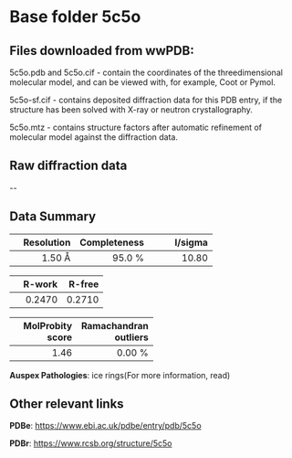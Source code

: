 # Base folder 5c5o

## Files downloaded from wwPDB:

5c5o.pdb and 5c5o.cif - contain the coordinates of the threedimensional molecular model, and can be viewed with, for example, Coot or Pymol.

5c5o-sf.cif - contains deposited diffraction data for this PDB entry, if the structure has been solved with X-ray or neutron crystallography.

5c5o.mtz - contains structure factors after automatic refinement of molecular model against the diffraction data.

## Raw diffraction data

--<br> 

## Data Summary
|   | Resolution | Completeness| I/sigma |
|---|-------------:|----------------:|--------------:|
|   |1.50 Å|95.0  %|<img width=50/>10.80|

|   | **R-work**| **R-free**   
|---|-------------:|----------------:|           
||  0.2470|  0.2710|

|   |**MolProbity<br>score**| **Ramachandran<br>outliers** 
|---|-------------:|----------------:|
||  1.46|  0.00 %|

**Auspex Pathologies**: ice rings(For more information, read)

 



## Other relevant links 
**PDBe**:  https://www.ebi.ac.uk/pdbe/entry/pdb/5c5o
 
**PDBr**: https://www.rcsb.org/structure/5c5o 

